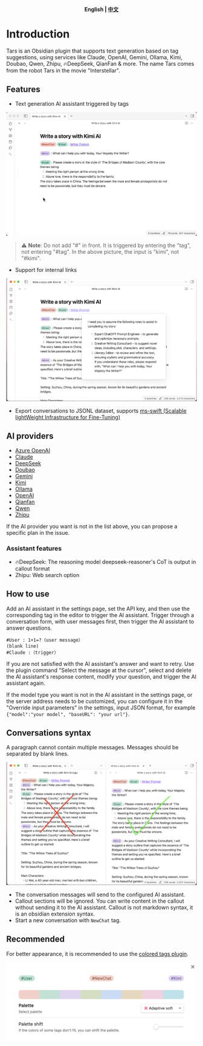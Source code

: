 <h4 align="center">
    <p>
        <b>English</b> |
        <a href="https://github.com/TarsLab/obsidian-tars/blob/main/README.md">中文</a>
    </p>
</h4>

# Introduction

Tars is an Obsidian plugin that supports text generation based on tag suggestions, using services like Claude, OpenAI, Gemini, Ollama, Kimi, Doubao, Qwen, Zhipu, 🔥DeepSeek, QianFan & more. The name Tars comes from the robot Tars in the movie "Interstellar".

## Features

- Text generation AI assistant triggered by tags

![Text generation triggered by tag](docs/images/write%20a%20story%20with%20Kimi.gif)

> ⚠️ **Note**: Do not add "#" in front. It is triggered by entering the "tag", not entering "#tag". In the above picture, the input is "kimi", not "#kimi".

- Support for internal links

![Internal link support](docs/images/writer%20prompt.png)

- Export conversations to JSONL dataset, supports [ms-swift (Scalable lightWeight Infrastructure for Fine-Tuning)](https://github.com/modelscope/swift)

## AI providers

- [Azure OpenAI](https://azure.microsoft.com)
- [Claude](https://claude.ai)
- [DeepSeek](https://www.deepseek.com)
- [Doubao](https://www.volcengine.com/product/doubao)
- [Gemini](https://gemini.google.com)
- [Kimi](https://www.moonshot.cn)
- [Ollama](https://www.ollama.com)
- [OpenAI](https://platform.openai.com/api-keys)
- [Qianfan](https://qianfan.cloud.baidu.com)
- [Qwen](https://dashscope.console.aliyun.com)
- [Zhipu](https://open.bigmodel.cn/)

If the AI provider you want is not in the list above, you can propose a specific plan in the issue.

### Assistant features

- 🔥DeepSeek: The reasoning model deepseek-reasoner's CoT is output in callout format
- Zhipu: Web search option

## How to use

Add an AI assistant in the settings page, set the API key, and then use the corresponding tag in the editor to trigger the AI assistant. Trigger through a conversation form, with user messages first, then trigger the AI assistant to answer questions.

```text
#User : 1+1=?（user message）
(blank line)
#Claude :（trigger）
```

If you are not satisfied with the AI assistant's answer and want to retry. Use the plugin command "Select the message at the cursor", select and delete the AI assistant's response content, modify your question, and trigger the AI assistant again.

If the model type you want is not in the AI assistant in the settings page, or the server address needs to be customized, you can configure it in the "Override input parameters" in the settings, input JSON format, for example `{"model":"your model", "baseURL": "your url"}`.

## Conversations syntax

A paragraph cannot contain multiple messages. Messages should be separated by blank lines.

![Conversations syntax](docs/images/syntax.png)

- The conversation messages will send to the configured AI assistant.
- Callout sections will be ignored. You can write content in the callout without sending it to the AI assistant. Callout is not markdown syntax, it is an obsidian extension syntax.
- Start a new conversation with `NewChat` tag.

## Recommended

For better appearance, it is recommended to use the [colored tags plugin](https://github.com/pfrankov/obsidian-colored-tags).

![Colored tags plugin](docs/images/coloredTags.png)
